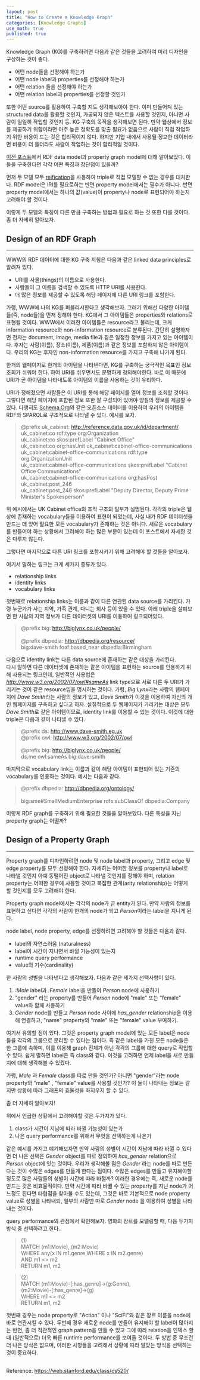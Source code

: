 ```yaml
---
layout: post
title: "How to Create a Knowledge Graph"
categories: [Knowledge Graphs]
use_math: true
published: true
---
```


Knowledge Graph (KG)를 구축하려면 다음과 같은 것들을 고려하여 미리 디자인을 구상하는 것이 좋다.
- 어떤 node들을 선정해야 하는가
- 어떤 node label과 properties를 선정해야 하는가
- 어떤 relation 들을 선정해야 하는가
- 어떤 relation label과 properties를 선정할 것인가

또한 어떤 source를 활용하여 구축할 지도 생각해보아야 한다.
이미 만들어져 있는 structured data를 활용할 것인지, 가공되지 않은 텍스트를 사용할 것인지, 아니면 사람이 일일히 작업할 것인지 등.
KG 구축의 목적을 생각해보면 된다.
만약 웹상에서 정보를 제공하기 위함이라면 아주 높은 정확도를 맞출 필요가 없음으로 사람이 직접 작업하기 위한 비용이 드는 것은 합리적이지 않다.
하지만 기업 내에서 사용될 정교한 데이터라면 비용이 더 들더라도 사람이 작업하는 것이 합리적일 것이다.


[이전 포스트](https://jaeinkr.github.io/knowledge%20graphs/2021/10/23/cs520_2.html)에서 RDF data model과 property graph model에 대해 알아보았다.
이들을 구축한다면 각각 어떤 특징과 장단점이 있을까?

먼저 두 모델 모두 [reification](https://en.wikipedia.org/wiki/Reification_(computer_science))을 사용하여 triple로 직접 모델할 수 없는 경우를 대처한다.
RDF model은 IRI를 필요로하는 반면 property model에서는 필수가 아니다.
반면 property model에서는 하나의 값(value)이 property나 node로 표현되어야 하는지 고려해야 할 것이다.

이렇게 두 모델의 특징이 다른 만큼 구축하는 방법과 필요로 하는 것 또한 다를 것이다. 좀 더 자세히 알아보자.


## Design of an RDF Graph
---
WWW의 RDF 데이터에 대한 KG 구축 지침은 다음과 같은 linked data principles로 알려져 있다.
- URI를 사물(things)의 이름으로 사용한다.
- 사람들이 그 이름을 검색할 수 있도록 HTTP URI를 사용한다.
- 더 많은 정보를 제공할 수 있도록 해당 페이지에 다른 URI 링크를 포함한다.

가령, WWW에 나의 KG를 퍼블리시한다고 생각해보자.
그러기 위해선 다양한 아이템들(즉, node들)을 먼저 정해야 한다.
KG에서 그 아이템들은 properties와 relations로 표현될 것이다.
WWW에서 이러한 아이템들은 resource라고 불리는데, 크게 information resource와 non-information resource로 분류된다.
간단히 설명하자면 전자는 document, image, media file과 같은 일정한 정보를 가지고 있는 아이템이다.
후자는 사람(이름), 장소(이름), 제품(이름)과 같은 정보를 포함하지 않은 아이템이다.
우리의 KG는 후자인 non-information resource를 가지고 구축해 나가게 된다.

한개의 웹페이지로 한개의 아이템을 나타낸다면, 
KG를 구축하는 궁극적인 목표인 정보 조회가 쉬워야 한다.
하여 URI를 쉬우면서도 분명하게 정의해야한다. 
바로 이 때문에 URI가 곧 아이템을 나타내도록 아이템의 이름을 사용하는 것이 유리하다.

URI가 정해졌으면 사람들은 이 URI를 통해 해당 페이지를 열어 정보를 조회할 것이다.
그렇다면 해당 페이지에 포함된 정보 또한 잘 구성되어 있어야 양질의 정보를 제공할 수 있다.
다행히도 [Schema.Org](https://schema.org/)와 같은 오픈소스 데이터를 이용하여 우리의 아이템을 RDF와 SPARQL로 구조적으로 나타낼 수 있다.
예시를 보자.

> @prefix uk_cabinet: <http://reference.data.gov.uk/id/department/>
<br>uk_cabinet:co rdf:type org:Organization
<br>uk_cabinet:co skos:prefLabel "Cabinet Office"
<br>uk_cabinet:co org:hasUnit uk_cabinet:cabinet-office-communications
<br>uk_cabinet:cabinet-office-communications rdf:type org:OrganizationUnit
<br>uk_cabinet:cabinet-office-communications skos:prefLabel "Cabinet Office Communications"
<br>uk_cabinet:cabinet-office-communications org:hasPost uk_cabinet:post_246
<br>uk_cabinet:post_246 skos:prefLabel "Deputy Director, Deputy Prime Minister's Spokesperson"

위 예시에서는 UK Cabinet office의 조직 구조의 일부가 설명된다.
각각의 triple은 웹상에 존재하는 vocabulary들을 이용하여 표현이 되었는데, 사실 내가 RDF 데이터셋을 만드는 데 있어 필요한 모든 vocabulary가 존재하는 것은 아니다.
새로운 vocabulary를 만들어야 하는 상황에서 고려해야 하는 많은 부분이 있는데 이 포스트에서 자세한 것은 다루지 않는다.

그렇다면 마지막으로 다른 URI 링크를 포함시키기 위해 고려해야 할 것들을 알아보자.

여기서 말하는 링크는 크게 세가지 종류가 있다.
- relationship links
- identity links
- vocabulary links

첫번째로 relationship links는 이름과 같이 다른 연관된 data source를 가리킨다.
가령 누군가가 사는 지역, 가족 관계, 다니는 회사 등이 있을 수 있다.
아래 triple을 살펴보면 한 사람의 지역 정보가 다른 데이터셋의 URI를 이용하여 링크되어있다.

> @prefix big: <http://biglynx.co.uk/people/>	
<br>@prefix dbpedia: <http://dbpedia.org/resource/>	
<br>big:dave-smith foaf:based_near dbpedia:Birmingham


다음으로 identity link는 다른 data source에 존재하는 같은 대상을 가리킨다.  
다시 말하면 다른 데이터셋에 존재하는 같은 아이템을 표현하는 source를 인용하기 위해 사용되는 링크인데,
일반적인 사용법은  *http://www.w3.org/2002/07/owl#sameAs* link type으로 서로 다른 두 URI가 가리키는 것이 같은 resource임을 명시하는 것이다.
가령, *Big Lynx*라는 사람의 웹페이지에 *Dave Smith*라는 사람의 정보가 있고, *Dave Smith*가 이것을 이용하여 자신의 개인 웹페이지를 구축하고 싶다고 하자.
실질적으로 두 웹페이지가 가리키는 대상은 모두 *Dave Smith*로 같은 아이템이므로, identity link를 이용할 수 있는 것이다.
이것에 대한 triple은 다음과 같이 나타낼 수 있다.

> @prefix ds: <http://www.dave-smith.eg.uk>	
<br>@prefix owl: <http://www.w3.org/2002/07/owl>	
<br>@prefix big: <http://biglynx.co.uk/people/>	
<br>ds:me owl:sameAs big:dave-smith 

마지막으로 vocabulary link는 이름과 같이 해당 아이템이 표현되어 있는 기존의 vocabulary를 인용하는 것이다.
예시는 다음과 같다.

> @prefix dbpedia: <http://dbpedia.org/ontology/>	
<br>big:sme#SmallMediumEnterprise rdfs:subClassOf dbpedia:Company	

이렇게 RDF graph를 구축하기 위해 필요한 것들을 알아보았다. 
다른 특성을 지닌 property graph는 어떨까?


## Design of a Property Graph
---

Property graph를 디자인하려면 node 및 node label과 property, 그리고 edge 및edge property를 모두 선정해야 한다. 
자세히는 어떠한 정보를 property나 label로 나타낼 것인지 아예 동떨어진 object로 나타낼 것인지를 정해야 하며, relation property는 어떠한 경우에 사용할 것이고 복잡한 관계(arity relationship)는 어떻게 할 것인지를 모두 고려해야 한다.

Property graph model에서는 각각의 node가 곧 entity가 된다.
만약 사람의 정보를 표현하고 싶다면 각각의 사람이 한개의 node가 되고 *Person*이라는 label을 지니게 된다.

node label, node property, edge를 선정하려면 고려해야 할 것들은 다음과 같다.
- label의 자연스러움 (naturalness)
- label이 시간이 지나면서 바뀔 가능성이 있는지
- runtime query performance
- value의 기수(cardinality)

한 사람의 성별을 나타낸다고 생각해보자.
다음과 같은 세가지 선택사항이 있다.
1. *:Male* label과 *:Female* label을 만들어 *Person* node에 사용하기
2. "gender" 라는 property를 만들어 *Person* node에 "male" 또는 "female" value와 함께 사용하기
3. *Gender* node를 만들고 *Person* node 사이에 *has_gender* relationship을 이용해 연결하고, "name" property와 "male" 또는 "female" value 부여하기.

여기서 유의할 점이 있다. 그것은 property graph model에 있는 모든 label은 node들을 각각의 그룹으로 분리할 수 있다는 점이다.
즉 같은 label을 가진 모든 node들은 한 그룹에 속하며, 이를 이용해 graph 전체가 아닌 각각의 그룹에 대한 query로 작업할 수 있다.
쉽게 말하면 label은 즉 class와 같다.
이것을 고려하면 언제 label을 새로 만들지에 대해 생각해볼 수 있겠다.

가령,  *Male* 과 *Female* class를 따로 만들 것인가?
아니면 "gender"라는 node property와 "male" , "female" value를 사용할 것인가?
이 둘이 나타내는 정보는 같지만 상황에 따라 그래프의 효율성을 좌지우지 할 수 있다.

좀 더 자세히 알아보자!

위에서 언급한 상황에서 고려해야할 것은 두가지가 있다.
1. class가 시간이 지남에 따라 바뀔 가능성이 있는가
2. 나은 query performance를 위해서 무엇을 선택하는게 나은가

같은 예시를 가지고 얘기해보자면 만약 사람의 성별이 시간이 지남에 따라 바뀔 수 있다면 더 나은 선택은 *Gender* object를 따로 정의하여 *has_gender* relation으로 *Person* object에 잇는 것이다.
우리가 생각해볼 점은 *Gender* 라는 node를 따로 만든다는 것이 수많은 edges를 만들게 한다는 점이다.
수많은 edges를 만들고 유지해야할 정도로 많은 사람들의 성별이 시간에 따라 바뀔까?
이러한 경우에는 즉, 새로운 node를 만드는 것은 비효율적이다.
만약 시간에 따라 바뀔 수 있는 property를 지닌 node가 어느정도 된다면 타협점을 찾아볼 수도 있는데,
그것은 바로 기본적으로 node property value로 성별을 나타내되, 일부의 사람만 따로 *Gender* node 을 이용하여 성별을 나타내는 것이다.

query performance의 관점에서 확인해보자.
영화의 장르를 모델링할 때, 다음 두가지 방식 중 선택하려고 한다..

> (1)
<br>MATCH (m1:Movie), (m2:Movie)
<br>WHERE any(x IN m1.genre WHERE x IN m2.genre)
<br>AND m1 <> m2
<br>RETURN m1, m2

> (2)
<br>MATCH (m1:Movie)-[:has_genre]->(g:Genre),
<br>      (m2:Movie)-[:has_genre]->(g)
<br>WHERE m1 <> m2
<br>RETURN m1, m2


첫번째 경우는 node property로 "Action" 이나 "SciFi"와 같은 장르 이름을 node에 바로 연관시킬 수 있다. 
두번째 경우 새로운 node를 만들어 유지해야 할 label이 많아지는 반면, 좀 더 직관적인 graph pattern을 만들 수 있고 그에 따라 relation을 인덱스 할 때 (일반적으로) 더욱 빠른 runtime performance를 보여줄 것이다.
두 방법 중 무조건 더 나은 방식은 없으며, 이러한 사항들을 고려해서 상황에 따라 알맞는 방식을 선택하는 것이 중요하다.




<br>Reference: <https://web.stanford.edu/class/cs520/>


